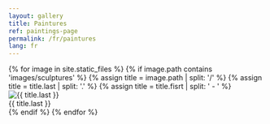 ```yaml
---
layout: gallery
title: Paintures
ref: paintings-page
permalink: /fr/paintures
lang: fr
---
```


<div class="grid">
{% for image in site.static_files %}
  {% if image.path contains 'images/sculptures' %}
  {% assign title = image.path | split: '/' %}
  {% assign title = title.last | split: '.' %}
  {% assign title = title.fisrt | split: ' - ' %}
  <div class="grid-item">
    <img src="{{ site.baseurl }}{{ image.path }}" alt="{{ title.last }}" title="{{ title.last }}" />
    <div class="title">{{ title.last }}</div>
  </div>
  {% endif %}
{% endfor %}
</div>